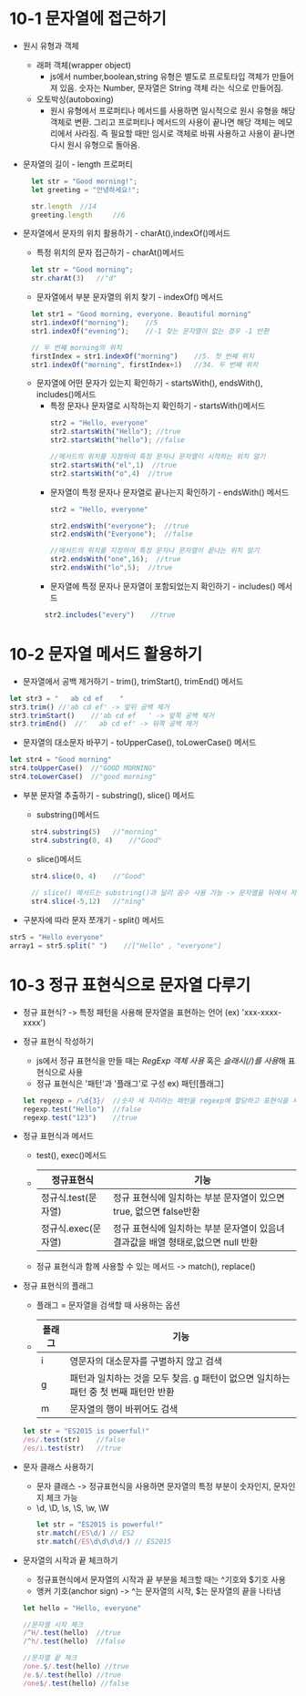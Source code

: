 # 10-1 문자열에 접근하기
- 원시 유형과 객체
    - 래퍼 객체(wrapper object)
      - js에서 number,boolean,string 유형은 별도로 프로토타입 객체가 만들어져 있음. 숫자는 Number, 문자열은 String 객체 라는 식으로 만들어짐. 
    - 오토박싱(autoboxing)
      - 원시 유형에서 프로퍼티나 메서드를 사용하면 일시적으로 원시 유형을 해당 객체로 변환. 그리고 프로퍼티나 메서드의 사용이 끝나면 해당 객체는 메모리에서 사라짐. 즉 필요할 때만 임시로 객체로 바꿔 사용하고 사용이 끝나면 다시 원시 유형으로 돌아옴.
    
- 문자열의 길이 - length 프로퍼티
  ```js
    let str = "Good morning!";
    let greeting = "안녕하세요!";
  
    str.length  //14 
    greeting.length     //6
  ```
  
- 문자열에서 문자의 위치 활용하기 - charAt(),indexOf()메서드
  - 특정 위치의 문자 접근하기 - charAt()메서드
  ````js
    let str = "Good morning";
    str.charAt(3)   //"d"
    ````
  
  - 문자열에서 부분 문자열의 위치 찾기 - indexOf() 메서드
  ````js
    let str1 = "Good morning, everyone. Beautiful morning"
    str1.indexOf("morning");    //5
    str1.indexOf("evening");    //-1 찾는 문자열이 없는 경우 -1 반환
  
    // 두 번째 morning의 위치
    firstIndex = str1.indexOf("morning")    //5. 첫 번째 위치
    str1.indexOf("morning", firstIndex+1)   //34. 두 번째 위치
    ````
  
  - 문자열에 어떤 문자가 있는지 확인하기 - startsWith(), endsWith(), includes()메서드
    - 특정 문자나 문자열로 시작하는지 확인하기 - startsWith()메서드
      ````js
      str2 = "Hello, everyone"
      str2.startsWith("Hello"); //true
      str2.startsWith("hello"); //false
  
      //메서드의 위치를 지정하여 특정 문자나 문자열이 시작하는 위치 알기
      str2.startsWith("el",1)  //true
      str2.startsWith("o",4)  //true
      ````
    - 문자열이 특정 문자나 문자열로 끝나는지 확인하기 - endsWith() 메서드
      ````js
      str2 = "Hello, everyone"
    
      str2.endsWith("everyone");  //true
      str2.endsWith("Everyone");  //false
    
      //메서드의 위치를 지정하여 특정 문자나 문자열이 끝나는 위치 알기
      str2.endsWith("one",16);  //true
      str2.endsWith("lo",5);  //true
      ````
    - 문자열에 특정 문자나 문자열이 포함되었는지 확인하기 - includes() 메서드
    ````js
      str2.includes("every")    //true
    ````
    
# 10-2 문자열 메서드 활용하기
- 문자열에서 공백 제거하기 - trim(), trimStart(), trimEnd() 메서드
````js
let str3 = "   ab cd ef    "
str3.trim() //'ab cd ef' -> 앞뒤 공백 제거
str3.trimStart()    //'ab cd ef   ' -> 앞쪽 공백 제거
str3.trimEnd()  //'   ab cd ef' -> 뒤쪽 공백 제거
````

- 문자열의 대소문자 바꾸기 - toUpperCase(), toLowerCase() 메서드
````js
let str4 = "Good morning"
str4.toUpperCase()  //"GOOD MORNING"
str4.toLowerCase()  //"good morning"
````

- 부분 문자열 추출하기 - substring(), slice() 메서드
  - substring()메서드
  ````js
    str4.substring(5)   //"morning"
    str4.substring(0, 4)    //"Good"
  ````
  
  - slice()메서드
  ````js
    str4.slice(0, 4)    //"Good"
    
    // slice() 메서드는 substring()과 달리 음수 사용 가능 -> 문자열을 뒤에서 자를 경우에는 slice()가 편리
    str4.slice(-5,12)   //"ning"
  ````

- 구분자에 따라 문자 쪼개기 - split() 메서드
````js
str5 = "Hello everyone"
array1 = str5.split(" ")    //["Hello" , "everyone"]
````

# 10-3 정규 표현식으로 문자열 다루기
- 정규 표현식? -> 특정 패턴을 사용해 문자열을 표현하는 언어 (ex) 'xxx-xxxx-xxxx')

- 정규 표현식 작성하기
  - js에서 정규 표현식을 만들 때는 *RegExp 객체 사용* 혹은 *슬래시(/)를 사용*해 표현식으로 사용
  - 정규 표현식은 '패턴'과 '플래그'로 구성 ex) 패턴[플래그]
  ```js
  let regexp = /\d{3}/  //숫자 세 자리라는 패턴을 regexp에 할당하고 표현식을 사용
  regexp.test("Hello")  //false
  regexp.test("123")    //true
  ```
    
- 정규 표현식과 메서드
  - test(), exec()메서드
  - | 정규표현식            | 기능                                               |
    |------------------|--------------------------------------------------|
    | 정규식.test(문자열)    | 정규 표현식에 일치하는 부분 문자열이 있으면 true, 없으면 false반환       |
    | 정규식.exec(문자열)    | 정규 표현식에 일치하는 부분 문자열이 있음녀 결과값을 배열 형태로,없으면 null 반환 |

  - 정규 표현식과 함께 사용할 수 있는 메서드 -> match(), replace()

- 정규 표현식의 플래그
  - 플래그 = 문자열을 검색할 때 사용하는 옵션
  - | 플래그 | 기능                                                |
    |-----|---------------------------------------------------|
    | i   | 영문자의 대소문자를 구별하지 않고 검색                             |
    | g   | 패턴과 일치하는 것을 모두 찾음. g 패턴이 없으면 일치하는 패턴 중 첫 번째 패턴만 반환 |
    | m   | 문자열의 행이 바뀌어도 검색                                   |

  ```js
  let str = "ES2015 is powerful!"
  /es/.test(str)    //false
  /es/i.test(str)   //true
  ```  
  
- 문자 클래스 사용하기
  - 문자 클래스 -> 정규표현식을 사용하면 문자열의 특정 부분이 숫자인지, 문자인지 체크 가능
  - \d, \D, \s, \S, \w, \W 
    ```js
    let str = "ES2015 is powerful!"
    str.match(/ES\d/) // ES2
    str.match(/ES\d\d\d\d/) // ES2015
    ```
  
- 문자열의 시작과 끝 체크하기
  - 정규표현식에서 문자열의 시작과 끝 부분을 체크할 때는 ^기호와 $기호 사용
  - 앵커 기호(anchor sign) -> ^는 문자열의 시작, $는 문자열의 끝을 나타냄
  ```js
  let hello = "Hello, everyone"
  
  //문자열 시작 체크
  /^H/.test(hello)  //true
  /^h/.test(hello)  //false
  
  //문자열 끝 체크
  /one.$/.test(hello) //true
  /e.$/.test(hello) //true
  /one$/.test(hello) //false
  ```